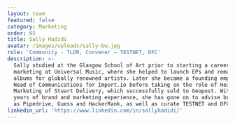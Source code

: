 ```yaml
---
layout: team
featured: false
category: Marketing
order: 65
title: Sally Hadidi
avatar: /images/uploads/sally-bw.jpg
role: 'Community - TLDR, Convener – TESTNET, DFC'
description: >-
  Sally studied at the Glasgow School of Art prior to starting a career in
  marketing at Universal Music, where she helped to launch EPs and remastered
  albums for globally renowned artists. Later she became a founding employee and
  Head of Communications for Import.io before taking on the role of Head of
  Marketing of Stuart Delivery, which successfully sold to Geopost. With over 8
  years of brand and marketing experience, she has gone on to advise brands such
  as Pipedrive, Guess and HackerRank, as well as curate TESTNET and DFC.
linkedin_url: 'https://www.linkedin.com/in/sallyhadidi/'
---
```


